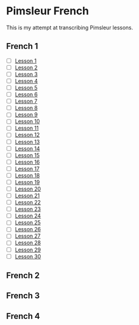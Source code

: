 # Pimsleur French

This is my attempt at transcribing Pimsleur lessons.

## French 1
- [ ] [Lesson 1](basic-french/french01/lesson01.md)
- [ ] [Lesson 2](french01/lesson02.md)
- [ ] [Lesson 3](lesson03.md)
- [ ] [Lesson 4](french01/lesson04.md)
- [ ] [Lesson 5](french01/lesson05.md)
- [ ] [Lesson 6](french01/lesson06.md)
- [ ] [Lesson 7](french01/lesson07.md)
- [ ] [Lesson 8](french01/lesson08.md)
- [ ] [Lesson 9](french01/lesson09.md)
- [ ] [Lesson 10](french01/lesson10.md)
- [ ] [Lesson 11](french01/lesson11.md)
- [ ] [Lesson 12](french01/lesson12.md)
- [ ] [Lesson 13](french01/lesson13.md)
- [ ] [Lesson 14](french01/lesson14.md)
- [ ] [Lesson 15](french01/lesson15.md)
- [ ] [Lesson 16](french16/lesson16.md)
- [ ] [Lesson 17](french01/lesson17.md)
- [ ] [Lesson 18](french01/lesson18.md)
- [ ] [Lesson 19](french01/lesson19.md)
- [ ] [Lesson 20](french01/lesson20.md)
- [ ] [Lesson 21](french01/lesson21.md)
- [ ] [Lesson 22](french01/lesson22.md)
- [ ] [Lesson 23](french01/lesson23.md)
- [ ] [Lesson 24](french01/lesson24.md)
- [ ] [Lesson 25](french01/lesson25.md)
- [ ] [Lesson 26](french01/lesson26.md)
- [ ] [Lesson 27](french01/lesson27.md)
- [ ] [Lesson 28](french01/lesson28.md)
- [ ] [Lesson 29](french01/lesson29.md)
- [ ] [Lesson 30](french01/lesson30.md)

## French 2

## French 3

## French 4